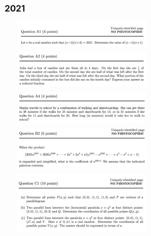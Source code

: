 # 2021

<figure><img src="../.gitbook/assets/截屏2023-08-13 下午3.38.02.png" alt=""><figcaption></figcaption></figure>

<figure><img src="../.gitbook/assets/截屏2023-08-13 下午3.38.38.png" alt=""><figcaption></figcaption></figure>

<figure><img src="../.gitbook/assets/截屏2023-08-13 下午3.40.34.png" alt=""><figcaption></figcaption></figure>

<figure><img src="../.gitbook/assets/截屏2023-08-13 下午3.42.20.png" alt=""><figcaption></figcaption></figure>

<figure><img src="../.gitbook/assets/截屏2023-08-13 下午3.44.53.png" alt=""><figcaption></figcaption></figure>
